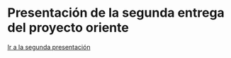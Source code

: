 <h1>Presentación de la segunda entrega del proyecto oriente</h2>

<a href="https://www.canva.com/design/DAFRhatdAEw/xG5OFn2D4PyHVl0ca9JroQ/view?utm_content=DAFRhatdAEw&utm_campaign=designshare&utm_medium=link&utm_source=publishsharelink">Ir a la segunda presentación</a>